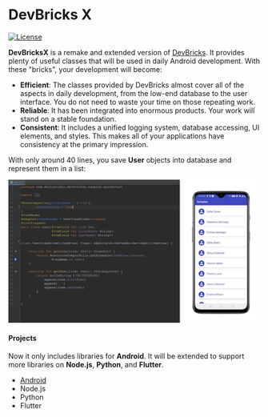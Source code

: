 # DevBricks X
[![License](https://poser.pugx.org/dreamfactory/dreamfactory/license.svg)](http://www.apache.org/licenses/LICENSE-2.0) 

**DevBricksX** is a remake and extended version of [DevBricks](https://github.com/dailystudio/devbricks). It provides plenty of useful classes that will be used in daily Android development. With these "bricks", your development will become:

- **Efficient**: The classes provided by DevBricks almost cover all of the aspects in daily development, from the low-end database to the user interface. You do not need to waste your time on those repeating work.
- **Reliable**:  It has been integrated into enormous products. Your work will stand on a stable foundation. 
- **Consistent**: It includes a unified logging system, database accessing, UI elements, and styles. This makes all of your applications have consistency at the primary impression.

With only around 40 lines, you save **User** objects into database and represent them in a list:

![](android/docs/assets/samples.png)

#### Projects

Now it only includes libraries for **Android**. It will be extended to support more libraries on **Node.js**, **Python**, and **Flutter**.

- [Android](./android/README.md)
- Node.js
- Python
- Flutter
